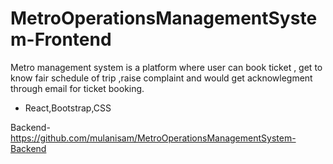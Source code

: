 # MetroOperationsManagementSystem-Frontend
 
Metro management system is a platform where user can book ticket , get to know fair
schedule of trip ,raise complaint and would get acknowlegment through email for ticket
booking.
- React,Bootstrap,CSS

Backend- https://github.com/mulanisam/MetroOperationsManagementSystem-Backend
